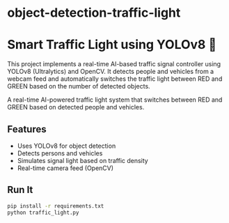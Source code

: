 # object-detection-traffic-light
# Smart Traffic Light using YOLOv8 🚦
This project implements a real-time AI-based traffic signal controller using YOLOv8 (Ultralytics) and OpenCV. It detects people and vehicles from a webcam feed and automatically switches the traffic light between RED and GREEN based on the number of detected objects.


A real-time AI-powered traffic light system that switches between RED and GREEN based on detected people and vehicles.

## Features
- Uses YOLOv8 for object detection
- Detects persons and vehicles
- Simulates signal light based on traffic density
- Real-time camera feed (OpenCV)

## Run It
```bash
pip install -r requirements.txt
python traffic_light.py
